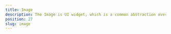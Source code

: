 ```yaml
---
title: Image
description: The Image is UI widget, which is a common abstraction over iOS's UIImage and Android's widget.ImageView.  The component allows loading an image from different resources(URL, ImageSource, image from the resource folder or while providing the relative path to the image file) via its src property.
position: 27
slug: image
---
```

